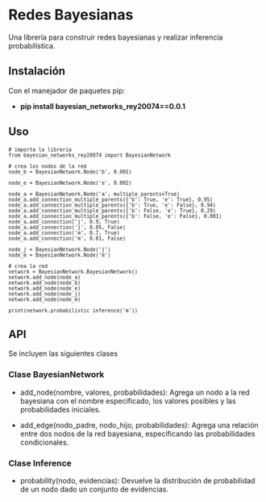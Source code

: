 # Redes Bayesianas

Una librería para construir redes bayesianas y realizar inferencia probabilística.

## Instalación

Con el manejador de paquetes pip:

- **pip install bayesian_networks_rey20074==0.0.1**

## Uso

<sub> 
    
    # importa la libreria
    from bayesian_networks_rey20074 import BayesianNetwork

    # crea los nodos de la red
    node_b = BayesianNetwork.Node('b', 0.001)

    node_e = BayesianNetwork.Node('e', 0.002)

    node_a = BayesianNetwork.Node('a', multiple_parents=True)
    node_a.add_connection_multiple_parents({'b': True, 'e': True}, 0.95)
    node_a.add_connection_multiple_parents({'b': True, 'e': False}, 0.94)
    node_a.add_connection_multiple_parents({'b': False, 'e': True}, 0.29)
    node_a.add_connection_multiple_parents({'b': False, 'e': False}, 0.001)
    node_a.add_connection('j', 0.9, True)
    node_a.add_connection('j', 0.05, False)
    node_a.add_connection('m', 0.7, True)
    node_a.add_connection('m', 0.01, False)

    node_j = BayesianNetwork.Node('j')
    node_m = BayesianNetwork.Node('m')

    # crea la red
    network = BayesianNetwork.BayesianNetwork()
    network.add_node(node_a)
    network.add_node(node_b)
    network.add_node(node_e)
    network.add_node(node_j)
    network.add_node(node_m)

    print(network.probabilistic_inference('m'))

</sub>

## API

Se incluyen las siguientes clases

### Clase BayesianNetwork

- add_node(nombre, valores, probabilidades): Agrega un nodo a la red bayesiana con el nombre especificado, los valores posibles y las probabilidades iniciales.

- add_edge(nodo_padre, nodo_hijo, probabilidades): Agrega una relación entre dos nodos de la red bayesiana, especificando las probabilidades condicionales.

### Clase Inference

- probability(nodo, evidencias): Devuelve la distribución de probabilidad de un nodo dado un conjunto de evidencias.
